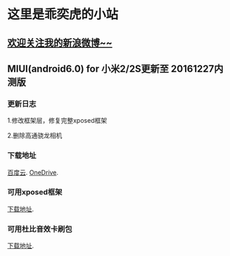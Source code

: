 这里是乖奕虎的小站
===========

[欢迎关注我的新浪微博~~](http://weibo.com/guaiyihu)
--------------------

## MIUI(android6.0) for 小米2/2S更新至 20161227内测版
 
### 更新日志
 
1.修改框架层，修复完整xposed框架

2.删除高通骁龙相机

### 下载地址

[百度云](http://pan.baidu.com/share/link?shareid=2537746490&uk=3674761570).
[OneDrive](https://admin365edu-my.sharepoint.com/personal/893823118_drive_office365edu_cn/_layouts/15/guestaccess.aspx?guestaccesstoken=A8f71U3FLmrztxG2ofO5G6Qt7ZI0%2fJpUdwNsnkIewhE%3d&docid=040071a013fab4f4b85fa9adc7a3bae02&rev=1).

### 可用xposed框架
[下载地址](http://pan.baidu.com/share/link?shareid=583117041&uk=3674761570).

### 可用杜比音效卡刷包
[下载地址](http://pan.baidu.com/share/link?shareid=1289039549&uk=3674761570).
